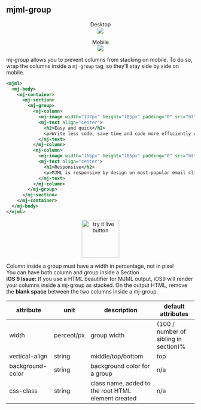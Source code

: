 ## mjml-group


<p align="center">
  Desktop<br />
  <img src="https://cloud.githubusercontent.com/assets/570317/15677458/a6ad2c1c-274a-11e6-8fdf-6853d748ef27.png" />
</p>

<p align="center">
  Mobile<br />
  <img src="https://cloud.githubusercontent.com/assets/570317/15677396/6bb62708-274a-11e6-8c59-0d8b3944a2ae.png" />
</p>

mj-group allows you to prevent columns from stacking on mobile. To do so, wrap the columns inside a `mj-group` tag, so they'll stay side by side on mobile.

```xml
<mjml>
  <mj-body>
    <mj-container>
      <mj-section>
        <mj-group>
          <mj-column>
            <mj-image width="137px" height="185px" padding="0" src="https://mjml.io/assets/img/easy-and-quick.png" />
            <mj-text align="center">
              <h2>Easy and quick</h2>
              <p>Write less code, save time and code more efficiently with MJML’s semantic syntax.</p>
            </mj-text>
          </mj-column>
          <mj-column>
            <mj-image width="166px" height="185px" padding="0" src="https://mjml.io/assets/img/responsive.png" />
            <mj-text align="center">
              <h2>Responsive</h2>
              <p>MJML is responsive by design on most-popular email clients, even Outlook.</p>
            </mj-text>
          </mj-column>
        </mj-group>
      </mj-section>
    </mj-container>
  </mj-body>
</mjml>
```

<p align="center">
  <a href="/try-it-live/components/group"><img width="100px" src="http://imgh.us/TRYITLIVE.svg" alt="try it live button" /></a>
</p>

<aside class="notice">
  Column inside a group must have a width in percentage, not in pixel
</aside>


<aside class="notice">
  You can have both column and group inside a Section
</aside>

<aside class="notice">
  <b>iOS 9 Issue:</b> If you use a HTML beautifier for MJML output, iOS9 will render your columns inside a mj-group as stacked. On the output HTML, remove the <b>blank space</b> between the two columns inside a mj-group.
</aside>


attribute           | unit        | description                    | default attributes
--------------------|-------------|--------------------------------|--------------------------------------
width               | percent/px  | group width                    | (100 / number of sibling in section)%
vertical-align      | string      | middle/top/bottom              | top
background-color    | string      | background color for a group   | n/a
css-class           | string      | class name, added to the root HTML element created | n/a
